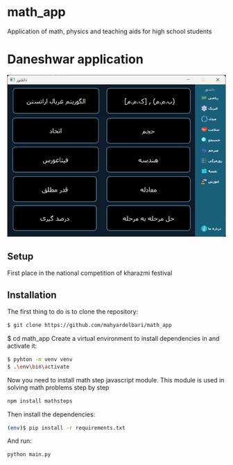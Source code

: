 # math_app
 Application of math, physics and teaching aids for high school students
# Daneshwar application 
![home page](image.png)


## Setup

First place in the national competition of kharazmi festival
## Installation
The first thing to do is to clone the repository:
```sh
$ git clone https://github.com/mahyardelbari/math_app
```
$ cd math_app
Create a virtual environment to install dependencies in and activate it:
```sh
$ pyhton -m venv venv
$ .\env\bin\activate
```


Now you need to install math step javascript module. This module is used in solving math problems step by step
```sh
npm install mathsteps
```
Then install the dependencies:
```sh
(env)$ pip install -r requirements.txt
```

And run: 
```sh
python main.py
```
